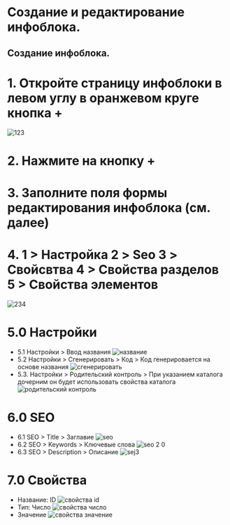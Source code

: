#  Создание и редактирование инфоблока.
## Создание инфоблока.
#  1. Откройте страницу инфоблоки в левом углу в оранжевом круге кнопка + 
![123](https://user-images.githubusercontent.com/85296765/120967252-f0ca0200-c76f-11eb-8fca-a0d27f01c2c6.png)
# 2. Нажмите на кнопку +
# 3. Заполните поля формы редактирования инфоблока (см. далее)
# 4. 1 > Настройка 2 > Seo 3 > Свойсвтва 4 > Свойства разделов 5 > Свойства элементов
![234](https://user-images.githubusercontent.com/85296765/120969954-6e434180-c773-11eb-98b3-22da86695dab.png)
# 5.0 Настройки
* 5.1  Настройки > Ввод названия 
![название](https://user-images.githubusercontent.com/85296765/120975463-ec0a4b80-c779-11eb-8561-8bd1af0f26ef.png)
* 5.2 Настройки > Сгенерировать > Код >
Код генерировается на основе названия
![сгенерировать](https://user-images.githubusercontent.com/85296765/120984543-6db2a700-c783-11eb-84e4-37ab8589f663.png)
* 5.3. Настройки > Родительский контроль > При указанием каталога дочерним он будет использовать свойства каталога
![родительский контроль](https://user-images.githubusercontent.com/85296765/120984358-43f98000-c783-11eb-91a5-1ac40fe05151.png)
# 6.0 SEO
* 6.1 SEO > Title > Заглавие
![seo](https://user-images.githubusercontent.com/85296765/120978552-435deb00-c77d-11eb-8d48-3f9223855ed4.png)
* 6.2 SEO > Keywords > Ключевые слова
![seo 2 0](https://user-images.githubusercontent.com/85296765/120979273-1b22bc00-c77e-11eb-93e3-3995f5e57124.png)
* 6.3 SEO > Description > Описание
![sej3](https://user-images.githubusercontent.com/85296765/120980658-815c0e80-c77f-11eb-8b1e-dac8945197c6.png)
# 7.0 Свойства
* Название: ID
![свойства id](https://user-images.githubusercontent.com/85296765/120986673-81f7a380-c785-11eb-8f21-0c169583dadc.png)
* Тип: Число
![свойства число](https://user-images.githubusercontent.com/85296765/120986703-8a4fde80-c785-11eb-8e94-4eea95a5cfb4.png)
* Значение
![свойства значение](https://user-images.githubusercontent.com/85296765/120986728-90de5600-c785-11eb-8432-c6850b555358.png)






